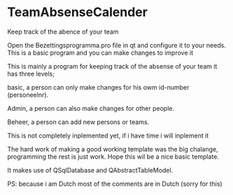 # TeamAbsenseCalender
Keep track of the abence of your team

Open the Bezettingsprogramma.pro file in qt and configure it to your needs.
This is a basic program and you can make changes to improve it

This is mainly a program for keeping track of the absense of your team 
it has three levels;

basic, a person can only make changes for his owm id-number (personeelnr).

Admin, a person can also make changes for other people.

Beheer, a person can add new persons or teams.

This is not completely inplemented yet, if i have time i will inplement it

The hard work of making a good working template was the big chalange, programming the rest is just work.
Hope this wil be a nice basic template.

It makes use of QSqlDatabase and QAbstractTableModel.

PS: because i am Dutch most of the comments are in Dutch (sorry for this)
